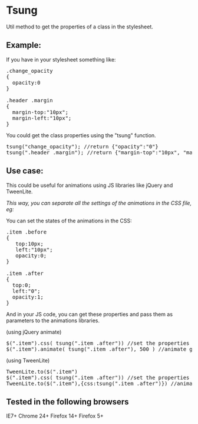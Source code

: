 Tsung
=====

Util method to get the properties of a class in the stylesheet.

Example:
--------

If you have in your stylesheet something like:

<pre>
.change_opacity
{
  opacity:0
}

.header .margin
{
  margin-top:"10px";
  margin-left:"10px";
}
</pre>

You could get the class properties using the "tsung" function.

<pre>
tsung("change_opacity"); //return {"opacity":"0"}
tsung(".header .margin"); //return {"margin-top":"10px", "margin-left":"10px"}
</pre>

Use case:
--------
This could be useful for animations using JS libraries like jQuery and TweenLite.

_This way, you can separate all the settings of the animations in the CSS file, eg:_

You can set the states of the animations in the CSS:

<pre>
.item .before
{
   top:10px;
   left:"10px";
   opacity:0;
}

.item .after
{
  top:0;
  left:"0";
  opacity:1;
}
</pre>

And in your JS code, you can get these properties and pass them as parameters to the animations libraries.

(using jQuery animate)
<pre>
$(".item").css( tsung(".item .after")) //set the properties before animating
$(".item").animate( tsung(".item .after"), 500 ) //animate getting the properties of the class 'after'
</pre>

(using TweenLite)
<pre>
TweenLite.to($(".item")
$(".item").css( tsung(".item .after")) //set the properties before animating
TweenLite.to($(".item"),{css:tsung(".item .after")}) //animate getting the properties of the class 'after'
</pre>

Tested in the following browsers
---------------
IE7+
Chrome 24+
Firefox 14+
Firefox 5+
